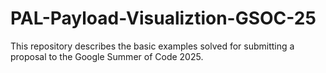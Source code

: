 # PAL-Payload-Visualiztion-GSOC-25
This repository describes the basic examples solved for submitting a proposal to the Google Summer of Code 2025.
